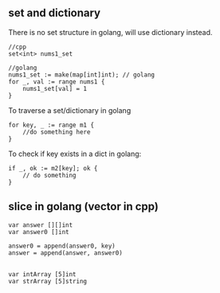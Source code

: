 

## set and dictionary

There is no set structure in golang, will use dictionary instead.

    //cpp
    set<int> nums1_set
    
    //golang
    nums1_set := make(map[int]int); // golang
    for _, val := range nums1 {
    	nums1_set[val] = 1
    }
    	
To traverse a set/dictionary in golang 
  
    for key, _ := range m1 {
        //do something here
    }  	
    
To check if key exists in a dict in golang:   
 
    if _, ok := m2[key]; ok {
    	// do something 
    }    

## slice in golang (vector in cpp)

	var answer [][]int
	var answer0 []int
	
	answer0 = append(answer0, key)
	answer = append(answer, answer0)

## 	
	var intArray [5]int
	var strArray [5]string